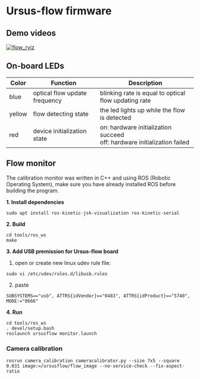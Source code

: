 # Ursus-flow firmware

## Demo videos

[![flow_rviz](https://github.com/shengwen1997/ursus-flow-firmware/blob/master/materials/flow_demo.png?raw=true)](https://www.youtube.com/watch?v=TZlbP051b0A)

## On-board LEDs

| Color  | Function                    | Description                                                                                                                                                         |
|--------|-----------------------------|---------------------------------------------------------------------------------------------------------------------------------------------------------------------|
| blue   | optical flow update frequency | blinking rate is equal to optical flow updating rate|
| yellow | flow detecting state        | the led lights up while the flow is detected                                                                                                                                                                   |
| red    | device initialization state | on: hardware initialization succeed<br />off: hardware initialization failed                                                                                                       |

## Flow monitor

The calibration monitor was written in C++ and using ROS (Robotic Operating System),
make sure you have already installed ROS before building the program.

**1. Install dependencies**

```
sudo apt install ros-kinetic-jsk-visualization ros-kinetic-serial
```

**2. Build**

```
cd tools/ros_ws
make
```

**3. Add USB premission for Ursus-flow board**

1. open or create new linux udev rule file:

```
sudo vi /etc/udev/rules.d/libusb.rules
```

2. paste

```
SUBSYSTEMS=="usb", ATTRS{idVendor}=="0483", ATTRS{idProduct}=="5740", MODE:="0666"

```


**4. Run**

```
cd tools/ros_ws
. devel/setup.bash
roslaunch ursusflow monitor.launch
```

### Camera calibration

```
rosrun camera_calibration cameracalibrator.py --size 7x5 --square 0.031 image:=/ursusflow/flow_image --no-service-check --fix-aspect-ratio
```
